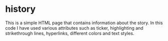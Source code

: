 # history
This is a simple HTML page that contains information about the story. In this code I have used various attributes such as ticker, highlighting and 
strikethrough lines, hyperlinks, different colors and text styles.
